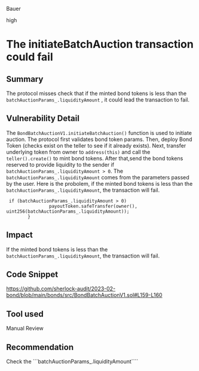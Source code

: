 Bauer

high

# The initiateBatchAuction transaction could fail

## Summary
The protocol misses check that if the minted bond tokens is less than the ```batchAuctionParams_.liquidityAmount``` , it could lead the transaction to fail.

## Vulnerability Detail
The ```BondBatchAuctionV1.initiateBatchAuction()``` function is used to initiate auction. 
The protocol first validates bond token params.
Then, deploy Bond Token (checks exist on the teller to see if it already exists).
Next, transfer underlying token from owner to ```address(this)``` and call the ```teller().create()``` to mint bond tokens.
After that,send the bond tokens reserved to provide liquidity to the sender if ```batchAuctionParams_.liquidityAmount > 0```. The ```batchAuctionParams_.liquidityAmount``` comes from the parameters passed by the user.
 Here is the probolem, if the minted bond tokens is less than the ```batchAuctionParams_.liquidityAmount```, the transaction will fail.
```solidity
 if (batchAuctionParams_.liquidityAmount > 0)
                payoutToken.safeTransfer(owner(), uint256(batchAuctionParams_.liquidityAmount));
        }
```
## Impact
 If the minted bond tokens is less than the ```batchAuctionParams_.liquidityAmount```, the transaction will fail.

## Code Snippet
https://github.com/sherlock-audit/2023-02-bond/blob/main/bonds/src/BondBatchAuctionV1.sol#L159-L160

## Tool used

Manual Review

## Recommendation
Check the ```batchAuctionParams_.liquidityAmount````
